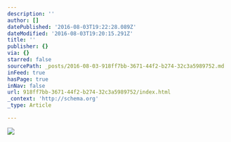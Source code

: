 ```yaml
---
description: ''
author: []
datePublished: '2016-08-03T19:22:28.089Z'
dateModified: '2016-08-03T19:20:15.291Z'
title: ''
publisher: {}
via: {}
starred: false
sourcePath: _posts/2016-08-03-918ff7bb-3671-44f2-b274-32c3a5989752.md
inFeed: true
hasPage: true
inNav: false
url: 918ff7bb-3671-44f2-b274-32c3a5989752/index.html
_context: 'http://schema.org'
_type: Article

---
```

![](https://the-grid-user-content.s3-us-west-2.amazonaws.com/e36b3c0b-9d20-4331-98be-e15289ce6919.png)